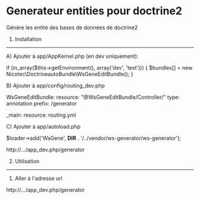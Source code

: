 Generateur entities pour doctrine2
========================
Génère les entité des bases de données de doctrine2

1) Installation
----------------------------------

A) Ajouter à app/AppKernel.php (en dev uniquement):

if (in_array($this->getEnvironment(), array('dev', 'test'))) {
    $bundles[] = new Nicotec\DoctrineautoBundle\WsGeneEditBundle();
}



B) Ajouter à app/config/routing_dev.php

WsGeneEditBundle:
    resource: "@WsGeneEditBundle/Controller/"
    type:     annotation
    prefix:   /generator

_main:
    resource: routing.yml


C) Ajouter à app/autoload.php

$loader->add('WsGene', __DIR__ . '/../vendor/ws-generator/ws-generator');


http://.../app_dev.php/generator





2) Utilisation
----------------------------------

1) Aller à l'adresse url

http://.../app_dev.php/generator